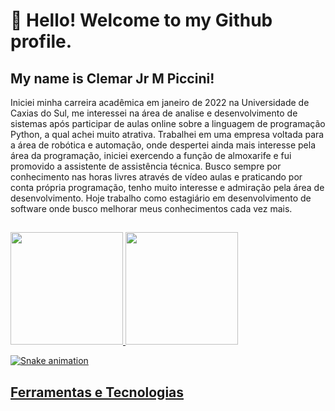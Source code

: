# 👋 Hello! Welcome to my Github profile.
## My name is Clemar Jr M Piccini!

Iniciei minha carreira acadêmica em janeiro de 2022 na Universidade de Caxias do Sul, me interessei na área de analise e desenvolvimento de sistemas após participar de aulas online sobre a linguagem de programação Python, a qual achei muito atrativa.
Trabalhei em uma empresa voltada para a área de robótica e automação, onde despertei ainda mais interesse pela área da programação, iniciei exercendo a função de almoxarife e fui promovido a assistente de assistência técnica.
Busco sempre por conhecimento nas horas livres através de vídeo aulas e praticando por conta própria programação, tenho muito interesse e admiração pela área de desenvolvimento.
Hoje trabalho como estagiário em desenvolvimento de software onde busco melhorar meus conhecimentos cada vez mais.
##
<div>
<a href="https://github.com/ClemarPiccini">
<img height="180em" src="https://github-readme-stats.vercel.app/api/top-langs/?username=ClemarPiccini&layout=compact&langs_count=7&theme=dracula"/>
<img height="180em" src="https://github-readme-stats.vercel.app/api?username=ClemarPiccini&show_icons=true&theme=dracula&include_all_commits=true&count_private=true"/>
</div>

![Snake animation](https://github.com/seu-usuário-aqui/seu-usuário-aqui/blob/output/github-contribution-grid-snake.svg)

## Ferramentas e Tecnologias
